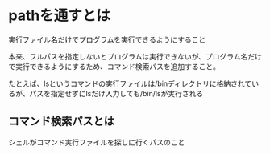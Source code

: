 # pathを通すとは

実行ファイル名だけでプログラムを実行できるようにすること

本来、フルパスを指定しないとプログラムは実行できないが、プログラム名だけで実行できるようにするため、コマンド検索パスを追加すること。

たとえば、lsというコマンドの実行ファイルは/binディレクトリに格納されているが、パスを指定せずにlsだけ入力しても/bin/lsが実行される

## コマンド検索パスとは

シェルがコマンド実行ファイルを探しに行くパスのこと







